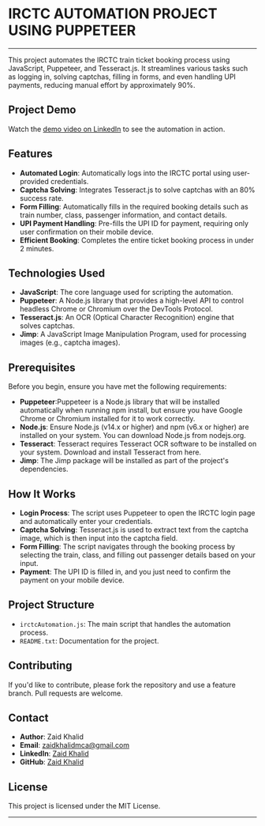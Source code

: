 # IRCTC AUTOMATION PROJECT USING PUPPETEER
---
This project automates the IRCTC train ticket booking process using JavaScript, Puppeteer, and Tesseract.js. It streamlines various tasks such as logging in, solving captchas, filling in forms, and even handling UPI payments, reducing manual effort by approximately 90%.

## Project Demo

Watch the [demo video on LinkedIn](https://www.linkedin.com/feed/update/urn:li:activity:7220874544272531456/) to see the automation in action.

## Features

- **Automated Login**: Automatically logs into the IRCTC portal using user-provided credentials.
- **Captcha Solving**: Integrates Tesseract.js to solve captchas with an 80% success rate.
- **Form Filling**: Automatically fills in the required booking details such as train number, class, passenger information, and contact details.
- **UPI Payment Handling**: Pre-fills the UPI ID for payment, requiring only user confirmation on their mobile device.
- **Efficient Booking**: Completes the entire ticket booking process in under 2 minutes.

## Technologies Used

- **JavaScript**: The core language used for scripting the automation.
- **Puppeteer**: A Node.js library that provides a high-level API to control headless Chrome or Chromium over the DevTools Protocol.
- **Tesseract.js**: An OCR (Optical Character Recognition) engine that solves captchas.
- **Jimp**: A JavaScript Image Manipulation Program, used for processing images (e.g., captcha images).

## Prerequisites
Before you begin, ensure you have met the following requirements:

- **Puppeteer**:Puppeteer is a Node.js library that will be installed automatically when running npm install, but ensure you have Google Chrome or Chromium installed for it to work correctly.
- **Node.js**: Ensure Node.js (v14.x or higher) and npm (v6.x or higher) are installed on your system. You can download Node.js from nodejs.org.
- **Tesseract**: Tesseract requires Tesseract OCR software to be installed on your system. Download and install Tesseract from here.
- **Jimp**: The Jimp package will be installed as part of the project's dependencies.

## How It Works

- **Login Process**: The script uses Puppeteer to open the IRCTC login page and automatically enter your credentials.
- **Captcha Solving**: Tesseract.js is used to extract text from the captcha image, which is then input into the captcha field.
- **Form Filling**: The script navigates through the booking process by selecting the train, class, and filling out passenger details based on your input.
- **Payment**: The UPI ID is filled in, and you just need to confirm the payment on your mobile device.

## Project Structure

- `irctcAutomation.js`: The main script that handles the automation process.
- `README.txt`: Documentation for the project.

## Contributing

If you'd like to contribute, please fork the repository and use a feature branch. Pull requests are welcome.

## Contact

- **Author**: Zaid Khalid
- **Email**: [zaidkhalidmca@gmail.com](mailto:zaidkhalidmca@gmail.com)
- **LinkedIn**: [Zaid Khalid](https://www.linkedin.com/in/zaidkhalid/)
- **GitHub**: [Zaid Khalid](https://github.com/Zaidkhalid44)

## License

This project is licensed under the MIT License.

---
